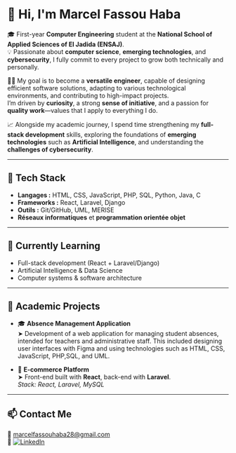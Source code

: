 # 👋 Hi, I'm Marcel Fassou Haba

🎓 First-year **Computer Engineering** student at the **National School of Applied Sciences of El Jadida (ENSAJ)**.  
💡 Passionate about **computer science**, **emerging technologies**, and **cybersecurity**, I fully commit to every project to grow both technically and personally.

👨‍💻 My goal is to become a **versatile engineer**, capable of designing efficient software solutions, adapting to various technological environments, and contributing to high-impact projects.  
I’m driven by **curiosity**, a strong **sense of initiative**, and a passion for **quality work**—values that I apply to everything I do.

📈 Alongside my academic journey, I spend time strengthening my **full-stack development** skills, exploring the foundations of **emerging technologies** such as **Artificial Intelligence**, and understanding the **challenges of cybersecurity**.

---

## 🔧 Tech Stack

- **Langages :** HTML, CSS, JavaScript, PHP, SQL, Python, Java, C  
- **Frameworks :** React, Laravel, Django  
- **Outils :** Git/GitHub, UML, MERISE  
- **Réseaux informatiques** et **programmation orientée objet**

---

## 📌 Currently Learning

- Full-stack development (React + Laravel/Django)
- Artificial Intelligence & Data Science
- Computer systems & software architecture

---

## 🧠 Academic Projects

- 🎓 **Absence Management Application**  
  ➤  Development of a web application for managing student absences, intended for teachers and administrative staff.
 This included designing user interfaces with Figma and using technologies such as HTML, CSS, JavaScript, PHP,SQL, and UML.

- 🛒 **E-commerce Platform**  
  ➤ Front-end built with **React**, back-end with **Laravel**.  
  *Stack: React, Laravel, MySQL*

---

## 📫 Contact Me

📧 marcelfassouhaba28@gmail.com  
🔗 [![LinkedIn](https://img.shields.io/badge/LinkedIn-blue?logo=linkedin&logoColor=white)](https://www.linkedin.com/in/marcel-fassou-haba-416313319)


